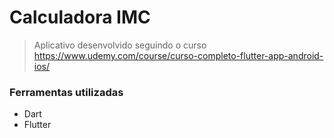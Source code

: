 # Calculadora IMC
> Aplicativo desenvolvido seguindo o curso
> https://www.udemy.com/course/curso-completo-flutter-app-android-ios/
### Ferramentas utilizadas
* Dart
* Flutter